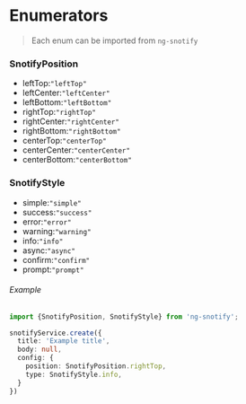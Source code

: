# Enumerators

> Each enum can be imported from `ng-snotify` 


### SnotifyPosition

  - leftTop:`"leftTop"`
  - leftCenter:`"leftCenter"`
  - leftBottom:`"leftBottom"`
  - rightTop:`"rightTop"`
  - rightCenter:`"rightCenter"`
  - rightBottom:`"rightBottom"`
  - centerTop:`"centerTop"`
  - centerCenter:`"centerCenter"`
  - centerBottom:`"centerBottom"`

### SnotifyStyle

  - simple:`"simple"`
  - success:`"success"`
  - error:`"error"`
  - warning:`"warning"`
  - info:`"info"`
  - async:`"async"`
  - confirm:`"confirm"`
  - prompt:`"prompt"`
  
  
###### Example
  ```typescript
  import {SnotifyPosition, SnotifyStyle} from 'ng-snotify';

  snotifyService.create({
    title: 'Example title',
    body: null,
    config: {
      position: SnotifyPosition.rightTop,
      type: SnotifyStyle.info,
    }
  })
  ```
